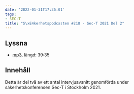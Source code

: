 ```yaml
---
date: '2022-01-31T17:35:01'
tags:
- SEC-T
title: "S\xE4kerhetspodcasten #218 - Sec-T 2021 Del 2"
---
```

## Lyssna
* [mp3](https://traffic.libsyn.com/secure/sakerhetspodcasten/sec-t_2021_part2.mp3?dest-id=117848), längd: 39:35

## Innehåll
Detta är del två av ett antal intervjuavsnitt genomförda under säkerhetskonferensen
Sec-T i Stockholm 2021.
